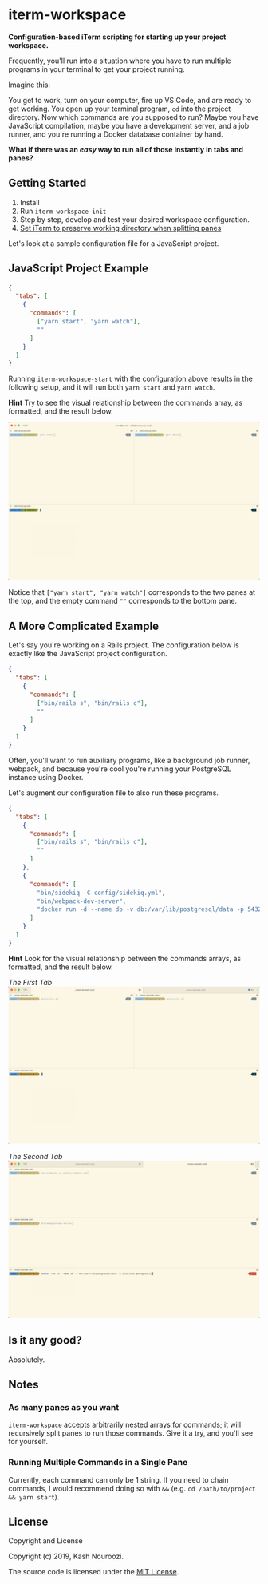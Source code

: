 # iterm-workspace

**Configuration-based iTerm scripting for starting up your project workspace.**

Frequently, you'll run into a situation where you have to run multiple programs in your terminal to get your project running.

Imagine this:

You get to work, turn on your computer, fire up VS Code, and are ready to get working. You open up your terminal program, `cd` into the project directory. Now which commands are you supposed to run? Maybe you have JavaScript compilation, maybe you have a development server, and a job runner, and you're running a Docker database container by hand.

**What if there was an _easy_ way to run all of those instantly in tabs and panes?**

## Getting Started

1. Install
2. Run `iterm-workspace-init`
3. Step by step, develop and test your desired workspace configuration.
4. [Set iTerm to preserve working directory when splitting panes](https://apple.stackexchange.com/questions/337377/iterm2-split-vertically-with-current-profile-with-same-working-directory)

Let's look at a sample configuration file for a JavaScript project.

## JavaScript Project Example

```json
{
  "tabs": [
    {
      "commands": [
        ["yarn start", "yarn watch"],
        ""
      ]
    }
  ]
}
```

Running `iterm-workspace-start` with the configuration above results in the following setup, and it will run both `yarn start` and `yarn watch`.

**Hint** Try to see the visual relationship between the commands array, as formatted, and the result below.

![JavaScript Example](./images/js.png)

Notice that `["yarn start", "yarn watch"]` corresponds to the two panes at the top, and the empty command `""` corresponds to the bottom pane.

## A More Complicated Example

Let's say you're working on a Rails project. The configuration below is exactly like the JavaScript project configuration.

```json
{
  "tabs": [
    {
      "commands": [
        ["bin/rails s", "bin/rails c"],
        ""
      ]
    }
  ]
}
```

Often, you'll want to run auxiliary programs, like a background job runner, webpack, and because you're cool you're running your PostgreSQL instance using Docker.

Let's augment our configuration file to also run these programs.

```json
{
  "tabs": [
    {
      "commands": [
        ["bin/rails s", "bin/rails c"],
        ""
      ]
    },
    {
      "commands": [
        "bin/sidekiq -C config/sidekiq.yml",
        "bin/webpack-dev-server",
        "docker run -d --name db -v db:/var/lib/postgresql/data -p 5432:5432 postgres:11",
      ]
    }
  ]
}
```

**Hint** Look for the visual relationship between the commands arrays, as formatted, and the result below.

_The First Tab_
![The First Tab](./images/rails-tab-1.png)

_The Second Tab_
![The Second Tab](./images/rails-tab-2.png)

## Is it any good?

Absolutely.

## Notes

### As many panes as you want

`iterm-workspace` accepts arbitrarily nested arrays for commands; it will recursively split panes to run those commands. Give it a try, and you'll see for yourself.

### Running Multiple Commands in a Single Pane

Currently, each command can only be 1 string. If you need to chain commands, I would recommend doing so with `&&` (e.g. `cd /path/to/project && yarn start`).

## License

Copyright and License

Copyright (c) 2019, Kash Nouroozi.

The source code is licensed under the [MIT License](LICENSE).

